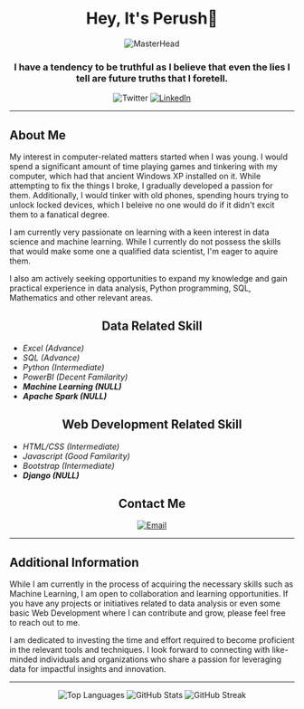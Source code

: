 <h1 align="center">Hey, It's Perush👋</h1>

<p align="center">
  <img src="https://external-content.duckduckgo.com/iu/?u=https%3A%2F%2Fmir-s3-cdn-cf.behance.net%2Fproject_modules%2F1400_opt_1%2F6c0f9b95746151.5e9ecde69599e.gif&f=1&nofb=1&ipt=2ef42c9e3a39ccaf5846dd53ae54b201845af1767ea8ef3b4624ca487c2287c4&ipo=images" alt="MasterHead" />
</p>

<h3 align="center">I have a tendency to be truthful as I believe that even the lies I tell are future truths that I foretell.</h3>

<p align="center">
  <a [href="https://twitter.com/perush12](https://twitter.com/PerushTheSeeker)" target="_blank">
    <img src="https://img.shields.io/twitter/follow/perushTheSeeker?logo=twitter&style=for-the-badge" alt="Twitter" />
  </a>
  <a href="https://linkedin.com/in/@perush-parajuli" target="_blank">
    <img src="https://img.shields.io/badge/LinkedIn-%40perush%20parajuli-blue?logo=linkedin&style=for-the-badge" alt="LinkedIn" />
  </a>
</p>

<hr>

<h2 align="left">About Me</h2>

<p align="left">My interest in computer-related matters started when I was young. I would spend a significant amount of time playing games and tinkering with my computer, which had that ancient Windows XP installed on it. While attempting to fix the things I broke, I gradually developed a passion for them. Additionally, I would tinker with old phones, spending hours trying to unlock locked devices, which I beleive no one would do if it didn't excit them to a fanatical degree.</p>

<p align="left">I am currently very passionate on learning with a keen interest in data science and machine learning. While I currently do not possess the skills that would make some one a qualified data scientist, I'm eager to aquire them.</p>

<p align="left">I also am actively seeking opportunities to expand my knowledge and gain practical experience in data analysis, Python programming, SQL, Mathematics and other relevant areas.</p>

<h2 align="center">Data Related Skill</h2>

<p align="Left">
  <em>
    <ul> 
      <li>Excel (Advance)</li>
      <li>SQL (Advance)</li>
      <li>Python (Intermediate)</li>
      <li>PowerBI (Decent Familarity)</li>
      <strong><li>Machine Learning (NULL)</li></strong>
      <strong><li>Apache Spark (NULL)</li></strong>
    </ul>
  </em>
</p>

<h2 align="center">Web Development Related Skill</h2>

<p align="right">
  <em>
    <ul> 
      <li>HTML/CSS (Intermediate)</li>
      <li>Javascript (Good Familarity)</li>
      <li>Bootstrap (Intermediate)</li>
      <strong><li>Django (NULL)</li></strong>
    </ul>
  </em>
</p>

<h2 align="center">Contact Me</h2>

<p align="center">
  <a href="mailto:perushparajuli@gmail.com" target="_blank">
    <img src="https://img.shields.io/badge/Email-perushparajuli%40gmail.com-red?style=for-the-badge&logo=gmail" alt="Email" />
  </a>
</p>

<hr>

<h2 align="left">Additional Information</h2>

<p align="left">While I am currently in the process of acquiring the necessary skills such as Machine Learning, I am open to collaboration and learning opportunities. If you have any projects or initiatives related to data analysis or even some basic Web Development where I can contribute and grow, please feel free to reach out to me.</p>

<p align="left">I am dedicated to investing the time and effort required to become proficient in the relevant tools and techniques. I look forward to connecting with like-minded individuals and organizations who share a passion for leveraging data for impactful insights and innovation.</p>

<hr>

<p align="center">
  <img src="https://github-readme-stats.vercel.app/api/top-langs?username=perushparajuli&show_icons=true&locale=en&layout=compact" alt="Top Languages" />
  <img src="https://github-readme-stats.vercel.app/api?username=perushparajuli&show_icons=true&locale=en" alt="GitHub Stats" />
  <img src="https://github-readme-streak-stats.herokuapp.com/?user=perushparajuli" alt="GitHub Streak" />
</p>
